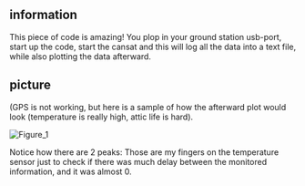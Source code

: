 ## information

This piece of code is amazing! You plop in your ground station usb-port, start up the code, start the cansat and this will log all the data into a text file, while also plotting the data afterward. 

## picture

(GPS is not working, but here is a sample of how the afterward plot would look (temperature is really high, attic life is hard).

![Figure_1](https://user-images.githubusercontent.com/25268098/122445812-35407380-cfa2-11eb-8ee4-9ee0942ef341.png)

Notice how there are 2 peaks: Those are my fingers on the temperature sensor just to check if there was much delay between the monitored information, and it was almost 0. 
